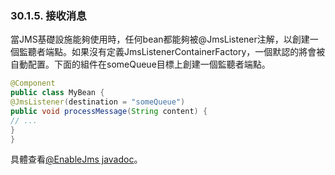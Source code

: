 ### 30.1.5. 接收消息

當JMS基礎設施能夠使用時，任何bean都能夠被@JmsListener注解，以創建一個監聽者端點。如果沒有定義JmsListenerContainerFactory，一個默認的將會被自動配置。下面的組件在someQueue目標上創建一個監聽者端點。
```java
@Component
public class MyBean {
@JmsListener(destination = "someQueue")
public void processMessage(String content) {
// ...
}
}
```
具體查看[@EnableJms javadoc](http://docs.spring.io/spring/docs/4.1.4.RELEASE/javadoc-api/org/springframework/jms/annotation/EnableJms.html)。
